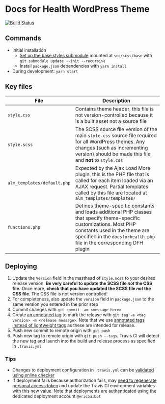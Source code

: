 # Docs for Health WordPress Theme

[![Build Status](https://app.travis-ci.com/docsforhealth/dfh-wordpress-theme.svg?branch=master)](https://app.travis-ci.com/docsforhealth/dfh-wordpress-theme)

## Commands

- Initial installation
    + [Set up the base styles submodule](https://git-scm.com/book/en/v2/Git-Tools-Submodules) mounted at `src/scss/base` with `git submodule update --init --recursive` 
    + Install `package.json` dependencies with `yarn install`
- During development: `yarn start`

## Key files

| File | Description |
| ---- | ----------- |
| `style.css` | Contains theme header, this file is not version-controlled because it is a built asset not a source file |
| `style.scss` | The SCSS source file version of the main `style.css` source file required for all WordPress themes. Any changes (such as incrementing version) should be made this file and **not** to `style.css` |
| `alm_templates/default.php` | Expected by the Ajax Load More plugin, this is the PHP file that is called for each item loaded via an AJAX request. Partial templates called by this file are located at `alm_templates/templates/` |
| `functions.php` | Defines theme-specific constants and loads additional PHP classes that specify theme-specific customizations. Most PHP constants used in the theme are specified in the `docsforhealth.php` file in the corresponding DFH plugin |

## Deploying

1. Update the `Version` field in the masthead of `style.scss` to your desired release version. **Be very careful to update the SCSS file *not* the CSS file.** Once more, **check that you have updated the SCSS file *not* the CSS file**. The CSS file is not version controlled!
2. For completeness, also update the `version` field in `package.json` to the same version you entered in the prior step
3. Commit changes with `git commit -am <message here>`
4. Create [an annotated tag](https://git-scm.com/book/en/v2/Git-Basics-Tagging) to mark the release with `git tag -a <tag version> -m <release message>`. Note that we use [annotated tags instead of lightweight tags](https://stackoverflow.com/a/25996877) as these are intended for release. 
5. Push new commit to remote origin with `git push`
6. Push new tag to remote origin with `git push --tags`. Travis CI will detect the new tag and launch into the build and release process as specified in `.travis.yml`

### Tips

- Changes to deployment configuration in `.travis.yml` can be [validated using online checker](https://config.travis-ci.com/explore)
- If deployment fails because authorization fails, may [need to regenerate personal access token](https://docs.github.com/en/authentication/keeping-your-account-and-data-secure/creating-a-personal-access-token) and update the Travis CI environment variables with this new value. Note that deployments are authenticated using the dedicated deployment account `@ericbaibot` 
